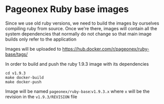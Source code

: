 # Pageonex Ruby base images

Since we use old ruby versions, we need to build the images by ourselves compiling ruby from source. Once we're there, images will contain all the system dependencies that normally do not change so that main image builds only refer to the application

Images will be uploaded to https://hub.docker.com/r/pageonex/ruby-base/tags/

In order to build and push the ruby 1.9.3 image with its dependencies

```
cd v1.9.3
make docker-build
make docker-push
```

Image will be named `pageonex/ruby-base`:`v1.9.3.x` where `x` will be the revision in the `v1.9.3/REVISION` file

